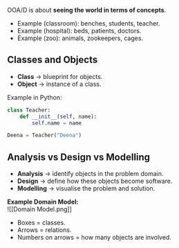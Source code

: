 OOA/D is about **seeing the world in terms of concepts**.

- Example (classroom): benches, students, teacher.
- Example (hospital): beds, patients, doctors.
- Example (zoo): animals, zookeepers, cages.

## Classes and Objects

- **Class** → blueprint for objects.
- **Object** → instance of a class.

Example in Python:

```python
class Teacher:     
	def __init__(self, name):
		self.name = name  

Deena = Teacher("Deena")
```

## Analysis vs Design vs Modelling

- **Analysis** → identify objects in the problem domain.
- **Design** → define how these objects become software.
- **Modelling** → visualise the problem and solution.

**Example Domain Model:**  
![[Domain Model.png]]

- Boxes = classes.
- Arrows = relations.
- Numbers on arrows = how many objects are involved.